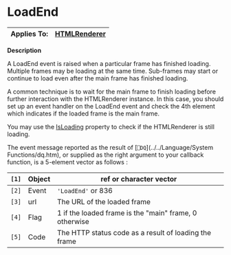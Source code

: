 




<h1 class="heading"><span class="name">LoadEnd</span></h1>

| Applies To: | [HTMLRenderer](./htmlrenderer.md) |
| --- | ---  |


**Description**


A LoadEnd event is raised when a particular frame has finished loading. Multiple frames may be loading at the same time. Sub-frames may start or continue to load even after the main frame has finished loading.


A common technique is to wait for the main frame to finish loading before further interaction with the HTMLRenderer instance. In this case, you should set up an event handler on the LoadEnd event and check the 4th element which indicates if the loaded frame is the main frame.


You may use the [IsLoading](./isloading.md) property to check if the HTMLRenderer is still loading.


The event message reported as the result of [`⎕DQ`](../../Language/System Functions/dq.htm), or supplied as the right argument to your callback function, is a 5-element vector as follows :


| `[1]` | Object | ref or character vector |
| --- | --- | ---  |
| `[2]` | Event | `'LoadEnd'` or 836 |
| `[3]` | url | The URL of the loaded frame |
| `[4]` | Flag | 1 if the loaded frame is the "main" frame, 0 otherwise |
| `[5]` | Code | The HTTP status code as a result of loading the frame |



